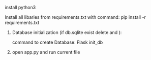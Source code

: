 
install python3

Install all libaries from requirements.txt with command: pip install -r requirements.txt


1) Database initialization (if db.sqlite exist delete and ):

    command to create Database: Flask init_db


2) open app.py and run current file



